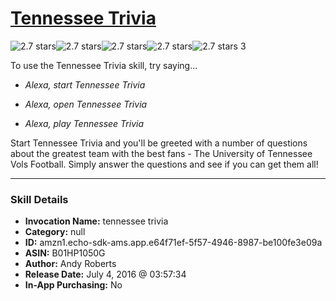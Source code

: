 # [Tennessee Trivia](http://alexa.amazon.com/#skills/amzn1.echo-sdk-ams.app.e64f71ef-5f57-4946-8987-be100fe3e09a)
![2.7 stars](../../images/ic_star_black_18dp_1x.png)![2.7 stars](../../images/ic_star_black_18dp_1x.png)![2.7 stars](../../images/ic_star_half_black_18dp_1x.png)![2.7 stars](../../images/ic_star_border_black_18dp_1x.png)![2.7 stars](../../images/ic_star_border_black_18dp_1x.png) 3

To use the Tennessee Trivia skill, try saying...

* *Alexa, start Tennessee Trivia*

* *Alexa, open Tennessee Trivia*

* *Alexa, play Tennessee Trivia*

Start Tennessee Trivia and you'll be greeted with a number of questions about the greatest team with the best fans - The University of Tennessee Vols Football. Simply answer the questions and see if you can get them all!

***

### Skill Details

* **Invocation Name:** tennessee trivia
* **Category:** null
* **ID:** amzn1.echo-sdk-ams.app.e64f71ef-5f57-4946-8987-be100fe3e09a
* **ASIN:** B01HP1050G
* **Author:** Andy Roberts
* **Release Date:** July 4, 2016 @ 03:57:34
* **In-App Purchasing:** No
